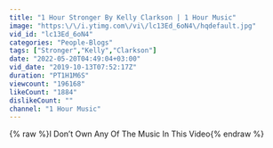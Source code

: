 ```yaml
---
title: "1 Hour Stronger By Kelly Clarkson | 1 Hour Music"
image: "https:\/\/i.ytimg.com\/vi\/lc13Ed_6oN4\/hqdefault.jpg"
vid_id: "lc13Ed_6oN4"
categories: "People-Blogs"
tags: ["Stronger","Kelly","Clarkson"]
date: "2022-05-20T04:49:04+03:00"
vid_date: "2019-10-13T07:52:17Z"
duration: "PT1H1M6S"
viewcount: "196168"
likeCount: "1884"
dislikeCount: ""
channel: "1 Hour Music"
---
```

{% raw %}I Don’t Own Any Of The Music In This Video{% endraw %}
